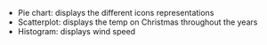 
* Pie chart: displays the different icons representations
* Scatterplot: displays the temp on Christmas throughout the years
* Histogram: displays wind speed

